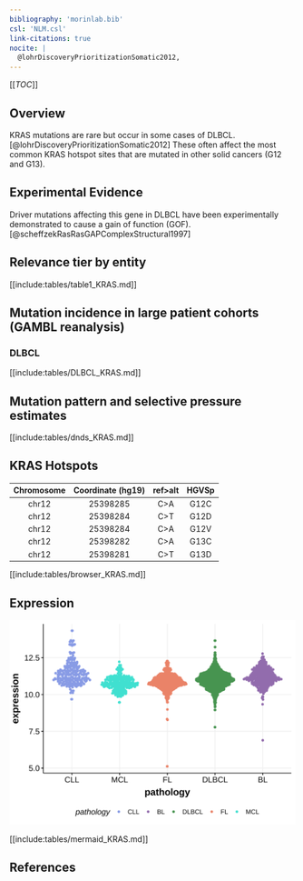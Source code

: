 ```yaml
---
bibliography: 'morinlab.bib'
csl: 'NLM.csl'
link-citations: true
nocite: |
  @lohrDiscoveryPrioritizationSomatic2012, 
---
```

[[_TOC_]]

## Overview
KRAS mutations are rare but occur in some cases of DLBCL.[@lohrDiscoveryPrioritizationSomatic2012] These often affect the most common KRAS hotspot sites that are mutated in other solid cancers (G12 and G13).


## Experimental Evidence

Driver mutations affecting this gene in DLBCL have been experimentally demonstrated to cause a gain of function (GOF).[@scheffzekRasRasGAPComplexStructural1997]

## Relevance tier by entity

[[include:tables/table1_KRAS.md]]

## Mutation incidence in large patient cohorts (GAMBL reanalysis)

### DLBCL
[[include:tables/DLBCL_KRAS.md]]

## Mutation pattern and selective pressure estimates

[[include:tables/dnds_KRAS.md]]

## KRAS Hotspots

| Chromosome |Coordinate (hg19) | ref>alt | HGVSp | 
 | :---:| :---: | :--: | :---: |
| chr12 | 25398285 | C>A | G12C |
| chr12 | 25398284 | C>T | G12D |
| chr12 | 25398284 | C>A | G12V |
| chr12 | 25398282 | C>A | G13C |
| chr12 | 25398281 | C>T | G13D |

[[include:tables/browser_KRAS.md]]

## Expression
![](images/gene_expression/KRAS_by_pathology.svg)

[[include:tables/mermaid_KRAS.md]]

## References

<!-- ORIGIN: lohrDiscoveryPrioritizationSomatic2012a -->
<!-- DLBCL: lohrDiscoveryPrioritizationSomatic2012a -->
